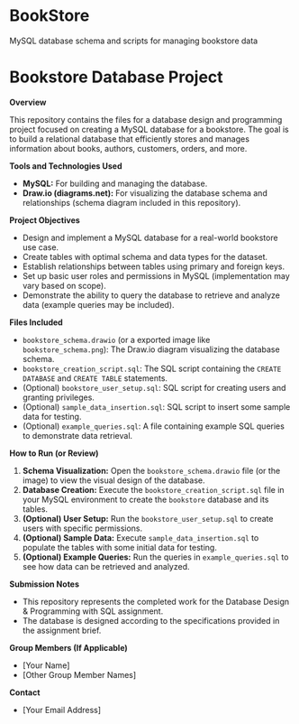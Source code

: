 # BookStore
MySQL database schema and scripts for managing bookstore data
# Bookstore Database Project

**Overview**

This repository contains the files for a database design and programming project focused on creating a MySQL database for a bookstore. The goal is to build a relational database that efficiently stores and manages information about books, authors, customers, orders, and more.

**Tools and Technologies Used**

* **MySQL:** For building and managing the database.
* **Draw.io (diagrams.net):** For visualizing the database schema and relationships (schema diagram included in this repository).

**Project Objectives**

* Design and implement a MySQL database for a real-world bookstore use case.
* Create tables with optimal schema and data types for the dataset.
* Establish relationships between tables using primary and foreign keys.
* Set up basic user roles and permissions in MySQL (implementation may vary based on scope).
* Demonstrate the ability to query the database to retrieve and analyze data (example queries may be included).

**Files Included**

* `bookstore_schema.drawio` (or a exported image like `bookstore_schema.png`): The Draw.io diagram visualizing the database schema.
* `bookstore_creation_script.sql`: The SQL script containing the `CREATE DATABASE` and `CREATE TABLE` statements.
* (Optional) `bookstore_user_setup.sql`: SQL script for creating users and granting privileges.
* (Optional) `sample_data_insertion.sql`: SQL script to insert some sample data for testing.
* (Optional) `example_queries.sql`: A file containing example SQL queries to demonstrate data retrieval.

**How to Run (or Review)**

1.  **Schema Visualization:** Open the `bookstore_schema.drawio` file (or the image) to view the visual design of the database.
2.  **Database Creation:** Execute the `bookstore_creation_script.sql` file in your MySQL environment to create the `bookstore` database and its tables.
3.  **(Optional) User Setup:** Run the `bookstore_user_setup.sql` to create users with specific permissions.
4.  **(Optional) Sample Data:** Execute `sample_data_insertion.sql` to populate the tables with some initial data for testing.
5.  **(Optional) Example Queries:** Run the queries in `example_queries.sql` to see how data can be retrieved and analyzed.

**Submission Notes**

* This repository represents the completed work for the Database Design & Programming with SQL assignment.
* The database is designed according to the specifications provided in the assignment brief.

**Group Members (If Applicable)**

* [Your Name]
* [Other Group Member Names]

**Contact**

* [Your Email Address]
